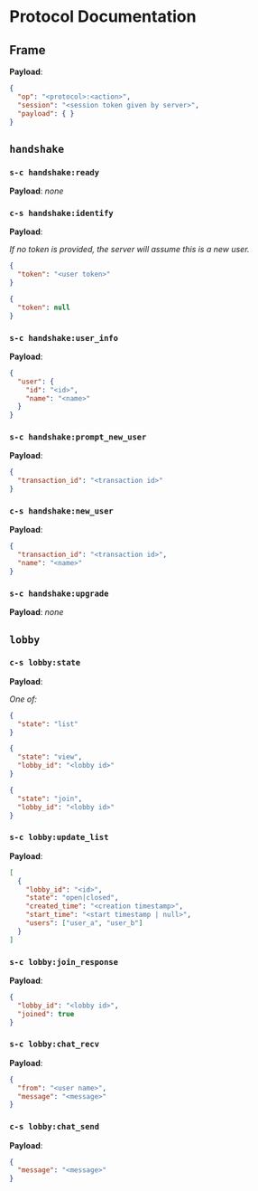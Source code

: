 # Protocol Documentation

## Frame

**Payload**:

```json
{
  "op": "<protocol>:<action>",
  "session": "<session token given by server>",
  "payload": { }
}
```

## `handshake`

### `s-c handshake:ready`
  **Payload**: *none*

### `c-s handshake:identify`

  **Payload**:
  
  *If no token is provided, the server will assume this is a new user.*
  ```json
  {
    "token": "<user token>"
  }
  ```

  ```json
  {
    "token": null
  }  
  ```
  
### `s-c handshake:user_info`

  **Payload**:
  ```json
  {
    "user": {
      "id": "<id>",
      "name": "<name>"
    }
  }
  ```

### `s-c handshake:prompt_new_user`

  **Payload**:
  ```json
  {
    "transaction_id": "<transaction id>"
  }
  ```

### `c-s handshake:new_user`

  **Payload**:
  ```json
  {
    "transaction_id": "<transaction id>",
    "name": "<name>"
  }
  ```

### `s-c handshake:upgrade`

**Payload**: *none*

## `lobby`

### `c-s lobby:state`

  **Payload**:
  
  *One of:*
  
  ```json
  {
    "state": "list"
  }
  ```
  
  ```json
  {
    "state": "view",
    "lobby_id": "<lobby id>"
  }
  ```
  
  ```json
  {
    "state": "join",
    "lobby_id": "<lobby id>"
  }
  ```

### `s-c lobby:update_list`

  **Payload**:
  
  ```json
  [
    {
      "lobby_id": "<id>",
      "state": "open|closed",
      "created_time": "<creation timestamp>",
      "start_time": "<start timestamp | null>",
      "users": ["user_a", "user_b"]
    }
  ]
  ```

### `s-c lobby:join_response`

  **Payload**:
  
  ```json
  {
    "lobby_id": "<lobby id>",
    "joined": true
  }
  ```

### `s-c lobby:chat_recv`

  **Payload**:
  
  ```json
  {
    "from": "<user name>",
    "message": "<message>"
  }
  ```

### `c-s lobby:chat_send`

  **Payload**:
  
  ```json
  {
    "message": "<message>"
  }
  ```
